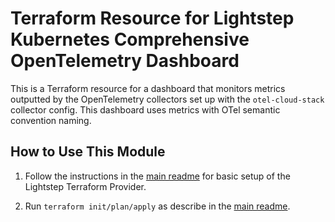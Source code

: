 # Terraform Resource for Lightstep Kubernetes Comprehensive OpenTelemetry Dashboard

This is a Terraform resource for a dashboard that monitors metrics outputted by the OpenTelemetry collectors set up with the `otel-cloud-stack` collector config.
This dashboard uses metrics with OTel semantic convention naming.

## How to Use This Module

1. Follow the instructions in the [main readme](https://github.com/lightstep/terraform-opentelemetry-dashboards) for basic setup of the Lightstep Terraform Provider.

1. Run `terraform init/plan/apply` as describe in the [main readme](https://github.com/lightstep/terraform-opentelemetry-dashboards).

